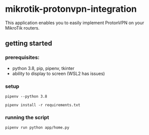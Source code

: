 # mikrotik-protonvpn-integration
This application enables you to easily implement ProtonVPN on your MikroTik routers.

## getting started
### prerequisites:
- python 3.8, pip, pipenv, tkinter
- ability to display to screen (WSL2 has issues)

### setup
`pipenv --python 3.8`

`pipenv install -r requirements.txt`

### running the script 
`pipenv run python app/home.py`